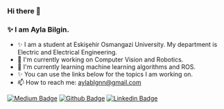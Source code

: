 ### Hi there 👋
### ✨ I am Ayla Bilgin. 
- ✨ I am a student at Eskişehir Osmangazi University. My department is Electric and Electrical Engineering. 
- 🔭 I'm currently working on Computer Vision and Robotics. 
- 🌱 I'm currently learning machine learning algorithms and ROS. 
- ✨ You can use the links below for the topics I am working on.
- 📫 How to reach me: aylablgnn@gmail.com

<!--
**AylaBilgin/AylaBilgin** is a ✨ _special_ ✨ repository because its `README.md` (this file) appears on your GitHub profile.

Here are some ideas to get you started:

- 🔭 I’m currently working on ...
- 🌱 I’m currently learning ...
- 👯 I’m looking to collaborate on ...
- 🤔 I’m looking for help with ...
- 💬 Ask me about ...
- 📫 How to reach me: ...
- 😄 Pronouns: ...
- ⚡ Fun fact: ...
-->


[![Medium Badge](https://img.shields.io/badge/-Medium-FF9800?style=flat-quare&labelColor=FF9800&logo=Medium&logoColor=white&link=link)](https://medium.com/@aylablgn) 
[![Github Badge](https://img.shields.io/badge/-Github-000?style=quare&labelColor=000&logo=Github&logoColor=white&link=link)](https://github.com/AylaBilgin)
[![Linkedin Badge](https://img.shields.io/badge/-Linkedin-0000FF?style=flat-quare&labelColor=0000FF&logo=Linkedin&logoColor=white&link=link)](https://www.linkedin.com/in/aylabilgin/)
